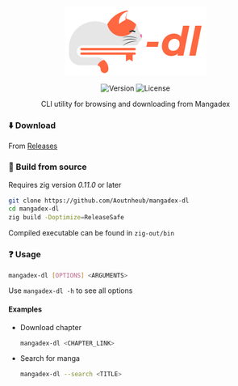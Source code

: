 <div align="center">

![Banner](banner.svg)

![Version](https://img.shields.io/github/v/release/Aoutnheub/mangadex-dl?style=for-the-badge&label=Version&color=orangered)
![License](https://img.shields.io/github/license/Aoutnheub/mangadex-dl?style=for-the-badge&label=License&color=darkturquoise)

CLI utility for browsing and downloading from Mangadex

</div>

### :arrow_down: Download

From [Releases](https://github.com/Aoutnheub/mangadex-dl/releases)

### :wrench: Build from source

Requires zig version *0.11.0* or later

```sh
git clone https://github.com/Aoutnheub/mangadex-dl
cd mangadex-dl
zig build -Doptimize=ReleaseSafe
```

Compiled executable can be found in `zig-out/bin`

### :question: Usage

```sh
mangadex-dl [OPTIONS] <ARGUMENTS>
```

Use `mangadex-dl -h` to see all options

#### Examples

- Download chapter
    ```sh
    mangadex-dl <CHAPTER_LINK>
    ```
- Search for manga
    ```sh
    mangadex-dl --search <TITLE>
    ```
